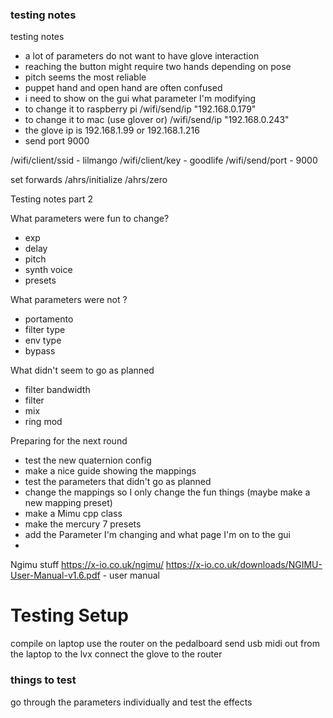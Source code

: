 ### testing notes

 testing notes
  - a lot of parameters do not want to have glove interaction
  - reaching the button might require two hands depending on pose
  - pitch seems the most reliable 
  - puppet hand and open hand are often confused
  - i need to show on the gui what parameter I'm modifying
  - to change it to raspberry pi /wifi/send/ip "192.168.0.179"
  - to change it to mac (use glover or) /wifi/send/ip "192.168.0.243"
  - the glove ip is 192.168.1.99 or 192.168.1.216
  - send port 9000


  /wifi/client/ssid - lilmango
  /wifi/client/key - goodlife 
  /wifi/send/port - 9000
  


  set forwards /ahrs/initialize
  /ahrs/zero

  Testing notes part 2

  What parameters were fun to change?
   - exp
   - delay
   - pitch
   - synth voice
   - presets

   What parameters were not ?
   - portamento
   - filter type
   - env type
   - bypass

   What didn't seem to go as planned
   - filter bandwidth
   - filter
   - mix
   - ring mod

Preparing for the next round
 - test the new quaternion config
 - make a nice guide showing the mappings
 - test the parameters that didn't go as planned
 - change the mappings so I only change the fun things (maybe make a new mapping preset)
 - make a Mimu cpp class
 - make the mercury 7 presets 
 - add the Parameter I'm changing and what page I'm on to the gui
 - 
 
 Ngimu stuff
 https://x-io.co.uk/ngimu/
 https://x-io.co.uk/downloads/NGIMU-User-Manual-v1.6.pdf - user manual


 # Testing Setup
 compile on laptop
 use the router on the pedalboard
 send usb midi out from the laptop to the lvx
 connect the glove to the router

 ### things to test
go through the parameters individually and test the effects

